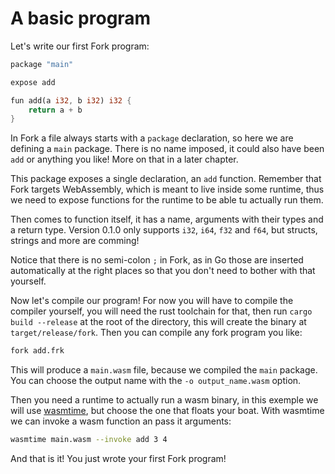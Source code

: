 # A basic program

Let's write our first Fork program:

```rust
package "main"

expose add 

fun add(a i32, b i32) i32 {
    return a + b
}
```

In Fork a file always starts with a `package` declaration, so here we are defining a `main` package. There is no name imposed, it could also have been `add` or anything you like! More on that in a later chapter.

This package exposes a single declaration, an `add` function. Remember that Fork targets WebAssembly, which is meant to live inside some runtime, thus we need to expose functions for the runtime to be able tu actually run them.

Then comes to function itself, it has a name, arguments with their types and a return type. Version 0.1.0 only supports `i32`, `i64`, `f32` and `f64`, but structs, strings and more are comming!

Notice that there is no semi-colon `;` in Fork, as in Go those are inserted automatically at the right places so that you don't need to bother with that yourself.

Now let's compile our program! For now you will have to compile the compiler yourself, you will need the rust toolchain for that, then run `cargo build --release` at the root of the directory, this will create the binary at `target/release/fork`. Then you can compile any fork program you like:

```sh
fork add.frk
```

This will produce a `main.wasm` file, because we compiled the `main` package. You can choose the output name with the `-o output_name.wasm` option.

Then you need a runtime to actually run a wasm binary, in this exemple we will use [wasmtime](https://github.com/bytecodealliance/wasmtime), but choose the one that floats your boat. With wasmtime we can invoke a wasm function an pass it arguments:

```sh
wasmtime main.wasm --invoke add 3 4
```

And that is it! You just wrote your first Fork program!
